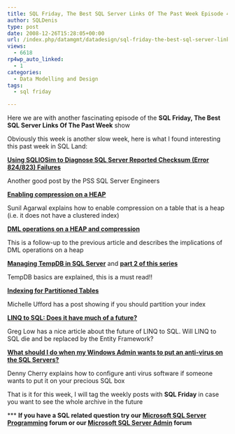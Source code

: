 ```yaml
---
title: SQL Friday, The Best SQL Server Links Of The Past Week Episode 4
author: SQLDenis
type: post
date: 2008-12-26T15:28:05+00:00
url: /index.php/datamgmt/datadesign/sql-friday-the-best-sql-server-links-of-4/
views:
  - 6618
rp4wp_auto_linked:
  - 1
categories:
  - Data Modelling and Design
tags:
  - sql friday

---
```

Here we are with another fascinating episode of the **SQL Friday, The Best SQL Server Links Of The Past Week** show
  
Obviously this week is another slow week, here is what I found interesting this past week in SQL Land:

**[Using SQLIOSim to Diagnose SQL Server Reported Checksum (Error 824/823) Failures][1]**
  
Another good post by the PSS SQL Server Engineers

**[Enabling compression on a HEAP][2]**
  
Sunil Agarwal explains how to enable compression on a table that is a heap (i.e. it does not have a clustered index)

**[DML operations on a HEAP and compression][3]**
  
This is a follow-up to the previous article and describes the implications of DML operations on a heap

**[Managing TempDB in SQL Server][4]** and **[part 2 of this series][5]**
  
TempDB basics are explained, this is a must read!!

**[Indexing for Partitioned Tables][6]**
  
Michelle Ufford has a post showing if you should partition your index

**[LINQ to SQL: Does it have much of a future?][7]**
  
Greg Low has a nice article about the future of LINQ to SQL. Will LINQ to SQL die and be replaced by the Entity Framework?

**[What should I do when my Windows Admin wants to put an anti-virus on the SQL Servers?][8]**
  
Denny Cherry explains how to configure anti virus software if someone wants to put it on your precious SQL box

That is it for this week, I will tag the weekly posts with **SQL Friday** in case you want to see the whole archive in the future

\*** **If you have a SQL related question try our [Microsoft SQL Server Programming][9] forum or our [Microsoft SQL Server Admin][10] forum**<ins></ins>

 [1]: http://blogs.msdn.com/psssql/archive/2008/12/19/using-sqliosim-to-diagnose-sql-server-reported-checksum-error-824-823-failures.aspx
 [2]: http://blogs.msdn.com/sqlserverstorageengine/archive/2008/12/20/enabling-compression-on-a-heap.aspx
 [3]: http://blogs.msdn.com/sqlserverstorageengine/archive/2008/12/21/impact-of-dml-operations-on-a-heap-with-compression-enabled.aspx
 [4]: http://blogs.msdn.com/sqlserverstorageengine/archive/2008/12/21/tempdb-basics.aspx
 [5]: http://blogs.msdn.com/sqlserverstorageengine/archive/2008/12/22/tempdb-basics-cont.aspx
 [6]: http://sqlfool.com/2008/12/indexing-for-partitioned-tables/
 [7]: http://sqlblog.com/blogs/greg_low/archive/2008/12/24/linq-to-sql-does-it-have-much-of-a-future.aspx
 [8]: http://itknowledgeexchange.techtarget.com/sql-server/what-should-i-do-when-my-windows-admin-wants-to-put-an-anti-virus-on-the-sql-servers/
 [9]: http://forum.ltd.local/viewforum.php?f=17
 [10]: http://forum.ltd.local/viewforum.php?f=22